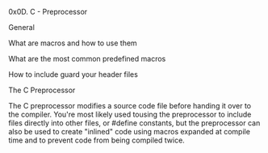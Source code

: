 0x0D. C - Preprocessor

General

What are macros and how to use them

What are the most common predefined macros

How to include guard your header files

The C Preprocessor

The C preprocessor modifies a source code file before handing it over to the compiler. You're most likely used tousing the preprocessor to include files directly into other files, or #define constants, but the preprocessor can also be used to create "inlined" code using macros expanded at compile time and to prevent code from being compiled twice.